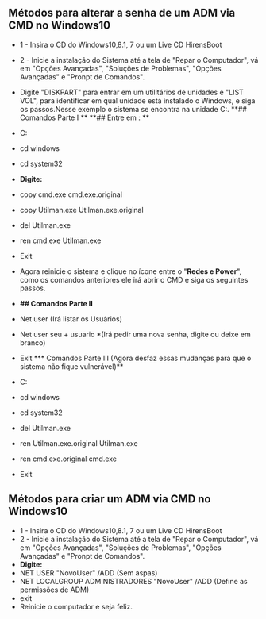 
## Métodos para alterar a senha de um ADM via CMD no Windows10

* 1 - Insira o CD do Windows10,8.1, 7 ou um Live CD HirensBoot
* 2 - Inicie a instalação do Sistema até a tela de "Repar o Computador", vá em "Opções Avançadas", "Soluções de Problemas", "Opções Avançadas" e "Pronpt de Comandos".

* Digite "DISKPART" para entrar em um utilitários de unidades e "LIST VOL", para identificar em qual unidade está instalado o Windows, e siga os passos.Nesse exemplo o sistema se encontra na unidade C:.
**## Comandos Parte I **
**## Entre em : **
* C:
* cd windows
* cd system32
* **Digite:**
* copy cmd.exe cmd.exe.original
* copy Utilman.exe Utilman.exe.original
* del Utilman.exe
* ren cmd.exe Utilman.exe
* Exit

* Agora reinicie o sistema e clique no ícone entre o "**Redes e Power**", como os comandos anteriores ele irá abrir o CMD e siga os seguintes passos.

* **## Comandos Parte II**
* Net user (Irá listar os Usuários)
* Net user seu + usuario *(Irá pedir uma nova senha, digite ou deixe em branco)
* Exit
*** Comandos Parte III (Agora desfaz essas mudanças para que o sistema não fique vulnerável)**
* C:
* cd windows
* cd system32
* del Utilman.exe
* ren Utilman.exe.original Utilman.exe
* ren cmd.exe.original cmd.exe
* Exit

## Métodos para criar um ADM via CMD no Windows10
* 1 - Insira o CD do Windows10,8.1, 7 ou um Live CD HirensBoot
* 2 - Inicie a instalação do Sistema até a tela de "Repar o Computador", vá em "Opções Avançadas", "Soluções de Problemas", "Opções Avançadas" e "Pronpt de Comandos".
* **Digite:**
* NET USER "NovoUser" /ADD (Sem aspas)
* NET LOCALGROUP ADMINISTRADORES "NovoUser" /ADD (Define as permissões de ADM)
* exit
* Reinicie o computador e seja feliz.
